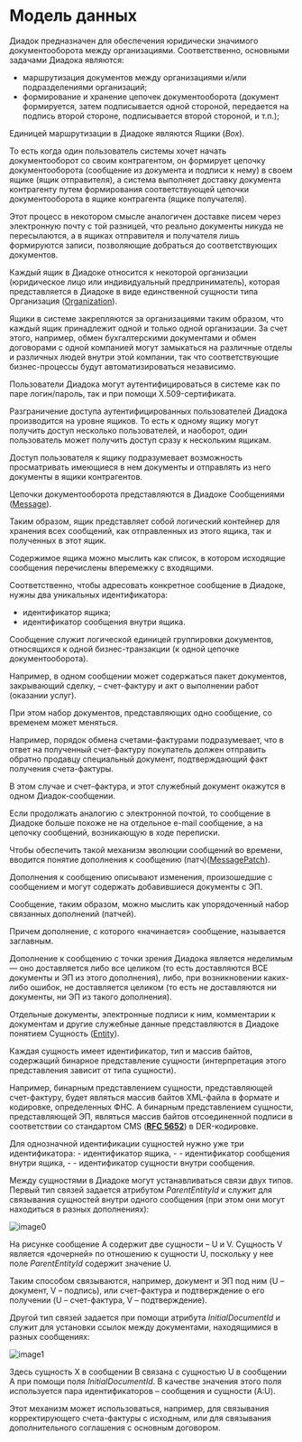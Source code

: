 # Модель данных

Диадок предназначен для обеспечения юридически значимого документооборота между организациями. Соответственно, основными задачами Диадока являются:

* маршрутизация документов между организациями и/или подразделениями организаций;
* формирование и хранение цепочек документооборота \(документ формируется, затем подписывается одной стороной, передается на подпись второй стороне, подписывается второй стороной, и т.п.\);

Единицей маршрутизации в Диадоке являются Ящики \(_Box_\).

То есть когда один пользователь системы хочет начать документооборот со своим контрагентом, он формирует цепочку документооборота \(сообщение из документа и подписи к нему\) в своем ящике \(ящик отправителя\), а система выполняет доставку документа контрагенту путем формирования соответствующей цепочки документооборота в ящике контрагента \(ящике получателя\).

Этот процесс в некотором смысле аналогичен доставке писем через электронную почту с той разницей, что реально документы никуда не пересылаются, а в ящиках отправителя и получателя лишь формируются записи, позволяющие добраться до соответствующих документов.

Каждый ящик в Диадоке относится к некоторой организации \(юридическое лицо или индивидуальный предприниматель\), которая представляется в Диадоке в виде единственной сущности типа Организация \([Organization](http://api-docs.diadoc.ru/ru/latest/proto/Organization.html)\).

Ящики в системе закрепляются за организациями таким образом, что каждый ящик принадлежит одной и только одной организации. За счет этого, например, обмен бухгалтерскими документами и обмен договорами с одной компанией могут замыкаться на различные отделы и различных людей внутри этой компании, так что соответствующие бизнес-процессы будут автоматизироваться независимо.

Пользователи Диадока могут аутентифицироваться в системе как по паре логин/пароль, так и при помощи X.509-сертификата.

Разграничение доступа аутентифицированных пользователей Диадока производится на уровне ящиков. То есть к одному ящику могут получить доступ несколько пользователей, и наоборот, один пользователь может получить доступ сразу к нескольким ящикам.

Доступ пользователя к ящику подразумевает возможность просматривать имеющиеся в нем документы и отправлять из него документы в ящики контрагентов.

Цепочки документооборота представляются в Диадоке Сообщениями \([Message](http://api-docs.diadoc.ru/ru/latest/proto/Message.html)\).

Таким образом, ящик представляет собой логический контейнер для хранения всех сообщений, как отправленных из этого ящика, так и полученных в этот ящик.

Содержимое ящика можно мыслить как список, в котором исходящие сообщения перечислены вперемежку с входящими.

Соответственно, чтобы адресовать конкретное сообщение в Диадоке, нужны два уникальных идентификатора:

* идентификатор ящика;
* идентификатор сообщения внутри ящика.

Сообщение служит логической единицей группировки документов, относящихся к одной бизнес-транзакции \(к одной цепочке документооборота\).

Например, в одном сообщении может содержаться пакет документов, закрывающий сделку, – счет-фактуру и акт о выполнении работ \(оказании услуг\).

При этом набор документов, представляющих одно сообщение, со временем может меняться.

Например, порядок обмена счетами-фактурами подразумевает, что в ответ на полученный счет-фактуру покупатель должен отправить обратно продавцу специальный документ, подтверждающий факт получения счета-фактуры.

В этом случае и счет-фактура, и этот служебный документ окажутся в одном Диадок-сообщении.

Если продолжать аналогию с электронной почтой, то сообщение в Диадоке больше похоже не на отдельное e-mail сообщение, а на цепочку сообщений, возникающую в ходе переписки.

Чтобы обеспечить такой механизм эволюции сообщений во времени, вводится понятие дополнения к сообщению \(патч\)\([MessagePatch](http://api-docs.diadoc.ru/ru/latest/proto/MessagePatch.html)\).

Дополнения к сообщению описывают изменения, произошедшие с сообщением и могут содержать добавившиеся документы с ЭП.

Сообщение, таким образом, можно мыслить как упорядоченный набор связанных дополнений \(патчей\).

Причем дополнение, с которого «начинается» сообщение, называется заглавным.

Дополнение к сообщению с точки зрения Диадока является неделимым — оно доставляется либо все целиком \(то есть доставляются ВСЕ документы и ЭП из этого дополнения\), либо, при возникновении каких-либо ошибок, не доставляется целиком \(то есть не доставляются ни документы, ни ЭП из такого дополнения\).

Отдельные документы, электронные подписи к ним, комментарии к документам и другие служебные данные представляются в Диадоке понятием Сущность \([Entity](http://api-docs.diadoc.ru/ru/latest/proto/Entity%20message.html)\).

Каждая сущность имеет идентификатор, тип и массив байтов, содержащий бинарное представление сущности \(интерпретация этого представления зависит от типа сущности\).

Например, бинарным представлением сущности, представляющей счет-фактуру, будет являться массив байтов XML-файла в формате и кодировке, определенных ФНС. А бинарным представлением сущности, представляющей ЭП, являться массив байтов отсоединенной подписи в соответствии со стандартом CMS \([**RFC 5652**](https://tools.ietf.org/html/rfc5652.html)\) в DER-кодировке.

Для однозначной идентификации сущностей нужно уже три идентификатора: - идентификатор ящика, - - идентификатор сообщения внутри ящика, - - идентификатор сущности внутри сообщения.

Между сущностями в Диадоке могут устанавливаться связи двух типов. Первый тип связей задается атрибутом _ParentEntityId_ и служит для связывания сущностей внутри одного сообщения \(при этом они могут находиться в разных дополнениях\):

![image0](http://api-docs.diadoc.ru/ru/latest/_images/diadoc-api-data-model-parent-entity.png)

На рисунке сообщение A содержит две сущности – U и V. Сущность V является «дочерней» по отношению к сущности U, поскольку у нее поле _ParentEntityId_ содержит значение U.

Таким способом связываются, например, документ и ЭП под ним \(U – документ, V – подпись\), или счет-фактура и подтверждение о его получении \(U – счет-фактура, V – подтверждение\).

Другой тип связей задается при помощи атрибута _InitialDocumentId_ и служит для установки ссылок между документами, находящимися в разных сообщениях:

![image1](http://api-docs.diadoc.ru/ru/latest/_images/diadoc-api-data-model-initial-document.png)

Здесь сущность X в сообщении B связана с сущностью U в сообщении A при помощи поля _InitialDocumentId_. В качестве значения этого поля используется пара идентификаторов – сообщения и сущности \(A:U\).

Этот механизм может использоваться, например, для связывания корректирующего счета-фактуры с исходным, или для связывания дополнительного соглашения с основным договором.

